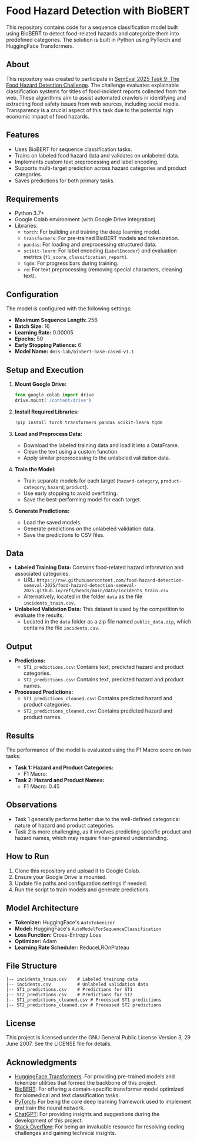 # Food Hazard Detection with BioBERT

This repository contains code for a sequence classification model built using BioBERT to detect food-related hazards and categorize them into predefined categories. 
The solution is built in Python using PyTorch and HuggingFace Transformers.

## About
This repository was created to participate in [SemEval 2025 Task 9: The Food Hazard Detection Challenge](https://food-hazard-detection-semeval-2025.github.io/). The challenge evaluates explainable classification systems for titles of food-incident reports collected from the web. These algorithms aim to assist automated crawlers in identifying and extracting food safety issues from web sources, including social media. Transparency is a crucial aspect of this task due to the potential high economic impact of food hazards. 

## Features
- Uses BioBERT for sequence classification tasks.
- Trains on labeled food hazard data and validates on unlabeled data.
- Implements custom text preprocessing and label encoding.
- Supports multi-target prediction across hazard categories and product categories.
- Saves predictions for both primary tasks.

## Requirements
- Python 3.7+
- Google Colab environment (with Google Drive integration)
- Libraries:
  - `torch`: For building and training the deep learning model.
  - `transformers`: For pre-trained BioBERT models and tokenization.
  - `pandas`: For loading and preprocessing structured data.
  - `scikit-learn`: For label encoding (`LabelEncoder`) and evaluation metrics (`f1_score`, `classification_report`).
  - `tqdm`: For progress bars during training.
  - `re`: For text preprocessing (removing special characters, cleaning text).

## Configuration
The model is configured with the following settings:
- **Maximum Sequence Length:** 256
- **Batch Size:** 16
- **Learning Rate:** 0.00005
- **Epochs:** 50
- **Early Stopping Patience:** 6
- **Model Name:** `dmis-lab/biobert-base-cased-v1.1`

## Setup and Execution

1. **Mount Google Drive:**
   ```python
   from google.colab import drive
   drive.mount('/content/drive')
   ```

2. **Install Required Libraries:**
   ```bash
   !pip install torch transformers pandas scikit-learn tqdm
   ```

3. **Load and Preprocess Data:**
   - Download the labeled training data and load it into a DataFrame.
   - Clean the text using a custom function.
   - Apply similar preprocessing to the unlabeled validation data.

4. **Train the Model:**
   - Train separate models for each target (`hazard-category`, `product-category`, `hazard`, `product`).
   - Use early stopping to avoid overfitting.
   - Save the best-performing model for each target.

5. **Generate Predictions:**
   - Load the saved models.
   - Generate predictions on the unlabeled validation data.
   - Save the predictions to CSV files.

## Data
- **Labeled Training Data:** Contains food-related hazard information and associated categories.
  - URL: `https://raw.githubusercontent.com/food-hazard-detection-semeval-2025/food-hazard-detection-semeval-2025.github.io/refs/heads/main/data/incidents_train.csv`
  - Alternatively, located in the folder `data` as the file `incidents_train.csv`.
- **Unlabeled Validation Data:** This dataset is used by the competition to evaluate the results.
  - Located in the `data` folder as a zip file named `public_data.zip`, which contains the file `incidents.csv`.

## Output
- **Predictions:**
  - `ST1_predictions.csv`: Contains text, predicted hazard and product categories.
  - `ST2_predictions.csv`: Contains text, predicted hazard and product names.
- **Processed Predictions:**
  - `ST1_predictions_cleaned.csv`: Contains predicted hazard and product categories.
  - `ST2_predictions_cleaned.csv`: Contains predicted hazard and product names.

## Results
The performance of the model is evaluated using the F1 Macro score on two tasks:
- **Task 1: Hazard and Product Categories:**
  - F1 Macro:  
- **Task 2: Hazard and Product Names:**
  - F1 Macro: 0.45

## Observations
- Task 1 generally performs better due to the well-defined categorical nature of hazard and product categories.
- Task 2 is more challenging, as it involves predicting specific product and hazard names, which may require finer-grained understanding.

## How to Run
1. Clone this repository and upload it to Google Colab.
2. Ensure your Google Drive is mounted.
3. Update file paths and configuration settings if needed.
4. Run the script to train models and generate predictions.

## Model Architecture
- **Tokenizer:** HuggingFace's `AutoTokenizer`
- **Model:** HuggingFace's `AutoModelForSequenceClassification`
- **Loss Function:** Cross-Entropy Loss
- **Optimizer:** Adam
- **Learning Rate Scheduler:** ReduceLROnPlateau

## File Structure
```
|-- incidents_train.csv    # Labeled training data
|-- incidents.csv          # Unlabeled validation data
|-- ST1_predictions.csv    # Predictions for ST1
|-- ST2_predictions.csv    # Predictions for ST2
|-- ST1_predictions_cleaned.csv # Processed ST1 predictions
|-- ST2_predictions_cleaned.csv # Processed ST2 predictions
```

## License
This project is licensed under the GNU General Public License Version 3, 29 June 2007. See the LICENSE file for details.

## Acknowledgments
- [HuggingFace Transformers](https://huggingface.co/transformers/): For providing pre-trained models and tokenizer utilities that formed the backbone of this project.
- [BioBERT](https://github.com/dmis-lab/biobert): For offering a domain-specific transformer model optimized for biomedical and text classification tasks.
- [PyTorch](https://pytorch.org/): For being the core deep learning framework used to implement and train the neural network.
- [ChatGPT](https://openai.com/chatgpt): For providing insights and suggestions during the development of this project.
- [Stack Overflow](https://stackoverflow.com/): For being an invaluable resource for resolving coding challenges and gaining technical insights.


